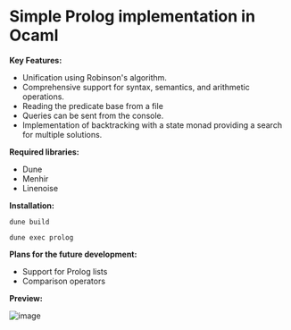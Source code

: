 # Simple Prolog implementation in Ocaml 

**Key Features:**
- Unification using Robinson's algorithm.
- Comprehensive support for syntax, semantics, and arithmetic operations.
- Reading the predicate base from a file
- Queries can be sent from the console.
- Implementation of backtracking with a state monad providing a search for multiple solutions.

**Required libraries:** 
- Dune
- Menhir
- Linenoise

**Installation:**

    dune build

    dune exec prolog

**Plans for the future development:**
- Support for Prolog lists
- Comparison operators

**Preview:**

![image](https://github.com/julgitt/Prolog-Implementation-In-Ocaml/assets/95649808/106a20b1-e1bc-4f92-a540-263290df2533)
